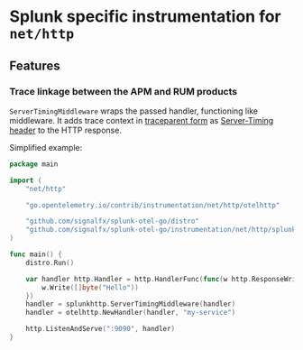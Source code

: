 # Splunk specific instrumentation for `net/http`

## Features

### Trace linkage between the APM and RUM products

`ServerTimingMiddleware` wraps the passed handler, functioning like middleware.
It adds trace context in [traceparent form](https://www.w3.org/TR/trace-context/#traceparent-header)
as [Server-Timing header](https://www.w3.org/TR/server-timing/) to the HTTP response.

Simplified example:

```go
package main

import (
	"net/http"

	"go.opentelemetry.io/contrib/instrumentation/net/http/otelhttp"

	"github.com/signalfx/splunk-otel-go/distro"
	"github.com/signalfx/splunk-otel-go/instrumentation/net/http/splunkhttp"
)

func main() {
	distro.Run()

	var handler http.Handler = http.HandlerFunc(func(w http.ResponseWriter, r *http.Request) {
		w.Write([]byte("Hello"))
	})
	handler = splunkhttp.ServerTimingMiddleware(handler)
	handler = otelhttp.NewHandler(handler, "my-service")

	http.ListenAndServe(":9090", handler)
}
```

